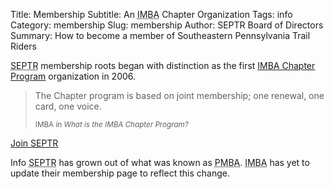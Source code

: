 Title: Membership
Subtitle: An <abbr title="Interactive Mountain Bicycling Association">IMBA</abbr> Chapter Organization
Tags: info
Category: membership
Slug: membership
Author: SEPTR Board of Directors
Summary: How to become a member of Southeastern Pennsylvania Trail Riders

<abbr title="Southeastern Pennsylvania Trail Riders">SEPTR</abbr> membership roots began with distinction as the
first <a href="http://www.imba.com/chapter-program">IMBA Chapter Program</a>
organization in 2006.

<blockquote>
  <p>
    The Chapter program is based on joint membership; one renewal, one card, one
    voice.</p><small>IMBA in <cite title="What is the IMBA Chapter Program?">What is the IMBA Chapter Program?</cite></small>
</blockquote>
</p>

<p><a href="https://www.imba.com/civicrm/contribute/transact?reset=1&id=146" class="btn btn-primary btn-large">Join SEPTR</a></p>

<p>
  <span class="label label-info">Info</span>
  <abbr title="Southeastern Pennsylvania Trail Riders">SEPTR</abbr> has grown
  out of what was known as
  <abbr title="Philadelphia Mountain Biking Association">PMBA</abbr>.
  <abbr title="International Mountain Bicycling Association">IMBA</abbr> has yet to
  update their membership page to reflect this change.
</p>
